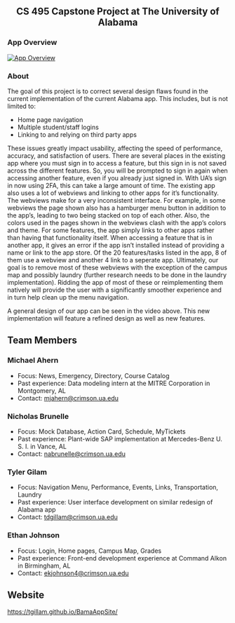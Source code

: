 <h2 style="text-align: center;">CS 495 Capstone Project at The University of Alabama</h2>

### App Overview

[![App Overview](https://i.ytimg.com/vi/CJr7WGcF044/hqdefault.jpg?sqp=-oaymwEZCNACELwBSFXyq4qpAwsIARUAAIhCGAFwAQ==&rs=AOn4CLBSmkOHohu9DRPU6YPygmA6lEy4Sw)](https://www.youtube.com/watch?v=CJr7WGcF044&t=1s "Alabama Redesign App")

### About

The goal of this project is to correct several design flaws found in the current implementation of the current Alabama app. This includes, but is not limited to:

* Home page navigation
* Multiple student/staff logins
* Linking to and relying on third party apps

These issues greatly impact usability, affecting the speed of performance, accuracy, and satisfaction of users. There are several places in the existing app where you must sign in to access a feature, but this sign in is not saved across the different features. So, you will be prompted to sign in again when accessing another feature, even if you already just signed in. With UA’s sign in now using 2FA, this can take a large amount of time. The existing app also uses a lot of webviews and linking to other apps for it’s functionality. The webviews make for a very inconsistent interface. For example, in some webviews the page shown also has a hamburger menu button in addition to the app’s, leading to two being stacked on top of each other. Also, the colors used in the pages shown in the webviews clash with the app’s colors and theme. For some features, the app simply links to other apps rather than having that functionality itself. When accessing a feature that is in another app, it gives an error if the app isn’t installed instead of providing a name or link to the app store. Of the 20 features/tasks listed in the app, 8 of them use a webview and another 4 link to a seperate app. Ultimately, our goal is to remove most of these webviews with the exception of the campus map and possibly laundry (further research needs to be done in the laundry implementation). Ridding the app of most of these or reimplementing them natively will provide the user with a significantly smoother experience and in turn help clean up the menu navigation.

A general design of our app can be seen in the video above. This new implementation will feature a refined design as well as new features.


## Team Members

### Michael Ahern

* Focus: News, Emergency, Directory, Course Catalog
* Past experience: Data modeling intern at the MITRE Corporation in Montgomery, AL
* Contact: mjahern@crimson.ua.edu

### Nicholas Brunelle

* Focus: Mock Database, Action Card, Schedule, MyTickets
* Past experience: Plant-wide SAP implementation at Mercedes-Benz U. S. I. in Vance, AL
* Contact: nabrunelle@crimson.ua.edu

### Tyler Gilam

* Focus: Navigation Menu, Performance, Events, Links, Transportation, Laundry
* Past experience: User interface development on similar redesign of Alabama app
* Contact: tdgillam@crimson.ua.edu

### Ethan Johnson

* Focus: Login, Home pages, Campus Map, Grades
* Past experience: Front-end development experience at Command Alkon in Birmingham, AL
* Contact: ekjohnson4@crimson.ua.edu

## Website
https://tgillam.github.io/BamaAppSite/

